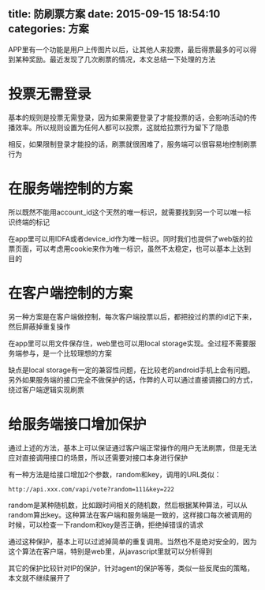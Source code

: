 title: 防刷票方案
date: 2015-09-15 18:54:10
categories: 方案
---
APP里有一个功能是用户上传图片以后，让其他人来投票，最后得票最多的可以得到某种奖励。最近发现了几次刷票的情况，本文总结一下处理的方法
<!--more-->

# 投票无需登录

基本的规则是投票无需登录，因为如果需要登录了才能投票的话，会影响活动的传播效率。所以规则设置为任何人都可以投票，这就给拉票行为留下了隐患

相反，如果限制登录才能投的话，刷票就很困难了，服务端可以很容易地控制刷票行为

# 在服务端控制的方案

所以既然不能用account_id这个天然的唯一标识，就需要找到另一个可以唯一标识终端的标记

在app里可以用IDFA或者device_id作为唯一标识。同时我们也提供了web版的拉票页面，可以考虑用cookie来作为唯一标识，虽然不太稳定，也可以基本上达到目的

# 在客户端控制的方案

另一种方案是在客户端做控制，每次客户端投票以后，都把投过的票的id记下来，然后屏蔽掉重复操作

在app里可以用文件保存住，web里也可以用local storage实现。全过程不需要服务端参与，是一个比较理想的方案

缺点是local storage有一定的兼容性问题，在比较老的android手机上会有问题。另外如果服务端的接口完全不做保护的话，作弊的人可以通过直接调接口的方式，绕过客户端逻辑实现刷票

# 给服务端接口增加保护

通过上述的方法，基本上可以保证通过客户端正常操作的用户无法刷票，但是无法应对直接调用接口的场景，所以还需要对接口本身进行保护

有一种方法是给接口增加2个参数，random和key，调用的URL类似：
```
http://api.xxx.com/vapi/vote?random=111&key=222
```
random是某种随机数，比如跟时间相关的随机数，然后根据某种算法，可以从random算出key。这种算法在客户端和服务端是一致的，这样接口每次被调用的时候，可以检查一下random和key是否正确，拒绝掉错误的请求

通过这种保护，基本上可以过滤掉简单的重复调用。当然也不是绝对安全的，因为这个算法在客户端，特别是web里，从javascript里就可以分析得到

其它的保护比较针对IP的保护，针对agent的保护等等，类似一些反爬虫的策略，本文就不继续展开了
